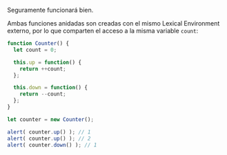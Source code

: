 
Seguramente funcionará bien.

Ambas funciones anidadas son creadas con el mismo Lexical Environment externo, por lo que comparten el acceso a la misma variable `count`:

```js run
function Counter() {
  let count = 0;

  this.up = function() {
    return ++count;
  };

  this.down = function() {
    return --count;
  };
}

let counter = new Counter();

alert( counter.up() ); // 1
alert( counter.up() ); // 2
alert( counter.down() ); // 1
```
